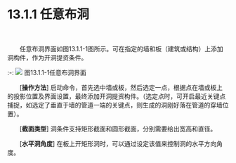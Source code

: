 # 13.1.1 任意布洞
<br/>

&emsp;&emsp;任意布洞界面如图13.1.1\-1图所示。可在指定的墙和板（建筑或结构）上添加洞构件，作为开洞提资条件。


:-: ![](images/639.png)
图13.1.1\-1任意布洞界面

&emsp;&emsp;[**操作方法**\] 启动命令，首先选中墙或板，然后选定一点，根据点在墙或板上的投影位置及界面设置，最终添加开洞提资构件。（选定点时，可开启最近关键点捕捉，如选定了垂直于墙的管道一端的关键点，则生成的洞刚好落在管道的穿墙位置）。

&emsp;&emsp;[**截面类型**\] 洞条件支持矩形截面和圆形截面，分别需要给出宽高和直径。

&emsp;&emsp;[**水平洞角度**\] 在板上开矩形洞时，可以通过设定该值来控制洞的水平方向角度。